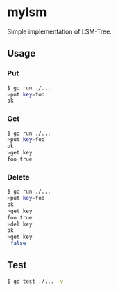 # mylsm
Simple implementation of LSM-Tree.

## Usage

### Put

```sh
$ go run ./...
>put key=foo
ok
```

### Get

```sh
$ go run ./...
>put key=foo
ok
>get key
foo true
```

### Delete

```sh
$ go run ./...    
>put key=foo
ok
>get key
foo true
>del key
ok
>get key
 false
```

## Test

```sh
$ go test ./... -v
```
